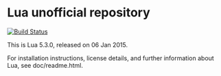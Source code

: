 # Lua unofficial repository
[![Build Status](https://travis-ci.org/Kerrigan29a/lua.svg)](https://travis-ci.org/Kerrigan29a/lua)

This is Lua 5.3.0, released on 06 Jan 2015.

For installation instructions, license details, and
further information about Lua, see doc/readme.html.


